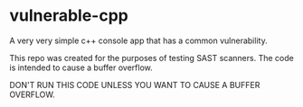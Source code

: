 # vulnerable-cpp
A very very simple c++ console app that has a common vulnerability.

This repo was created for the purposes of testing SAST scanners. The code is intended to cause a buffer overflow. 

DON'T RUN THIS CODE UNLESS YOU  WANT TO CAUSE A BUFFER OVERFLOW. 
